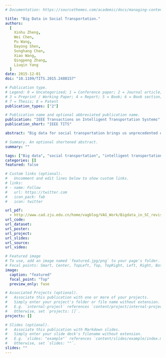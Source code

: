 ```yaml
---
# Documentation: https://sourcethemes.com/academic/docs/managing-content/

title: "Big Data in Social Transportation."
authors:
  [
    Xinhu Zheng, 
    Wei Chen, 
    Pu Wang, 
    Dayong Shen, 
    Songhang Chen, 
    Xiao Wang, 
    Qingpeng Zhang, 
    Liuqin Yang
  ]
date: 2015-12-01
doi: "10.1109/TITS.2015.2480157"

# Publication type.
# Legend: 0 = Uncategorized; 1 = Conference paper; 2 = Journal article;
# 3 = Preprint / Working Paper; 4 = Report; 5 = Book; 6 = Book section;
# 7 = Thesis; 8 = Patent
publication_types: ["2"]

# Publication name and optional abbreviated publication name.
publication: "IEEE Transactions on Intelligent Transportation Systems"
publication_short: "IEEE TITS"

abstract: "Big data for social transportation brings us unprecedented opportunities for resolving transportation problems for which traditional approaches are not competent and for building the next-generation intelligent transportation systems. Although social data have been applied for transportation analysis, there are still many challenges. First, social data evolve with time and contain abundant information, posing a crucial need for data collection and cleaning. Meanwhile, each type of data has specific advantages and limitations for social transportation, and one data type alone is not capable of describing the overall state of a transportation system. Systematic data fusing approaches or frameworks for combining social signal data with different features, structures, resolutions, and precision are needed. Second, data processing and mining techniques, such as natural language processing and analysis of streaming data, require further revolutions in effective utilization of real-time traffic information. Third, social data are connected to cyber and physical spaces. To address practical problems in social transportation, a suite of schemes are demanded for realizing big data in social transportation systems, such as crowdsourcing, visual analysis, and task-based services. In this paper, we overview data sources, analytical approaches, and application systems for social transportation, and we also suggest a few future research directions for this new social transportation field."

# Summary. An optional shortened abstract.
summary: ""

tags: ["Big data", "social transportation", "intelligent transportation system", "data analytics","crowdsourcing"]
categories: []
featured: false

# Custom links (optional).
#   Uncomment and edit lines below to show custom links.
# links:
# - name: Follow
#   url: https://twitter.com
#   icon_pack: fab
#   icon: twitter

url_pdf:
  - http://www.cad.zju.edu.cn/home/vagblog/VAG_Work/Bigdata_in_SC_revision.pdf
url_code:
url_dataset:
url_poster:
url_project:
url_slides:
url_source:
url_video:

# Featured image
# To use, add an image named `featured.jpg/png` to your page's folder.
# Focal points: Smart, Center, TopLeft, Top, TopRight, Left, Right, BottomLeft, Bottom, BottomRight.
image:
  caption: "featured"
  focal_point: "Top"
  preview_only: fase

# Associated Projects (optional).
#   Associate this publication with one or more of your projects.
#   Simply enter your project's folder or file name without extension.
#   E.g. `internal-project` references `content/project/internal-project/index.md`.
#   Otherwise, set `projects: []`.
projects: []

# Slides (optional).
#   Associate this publication with Markdown slides.
#   Simply enter your slide deck's filename without extension.
#   E.g. `slides: "example"` references `content/slides/example/index.md`.
#   Otherwise, set `slides: ""`.
slides: ""
---
```

